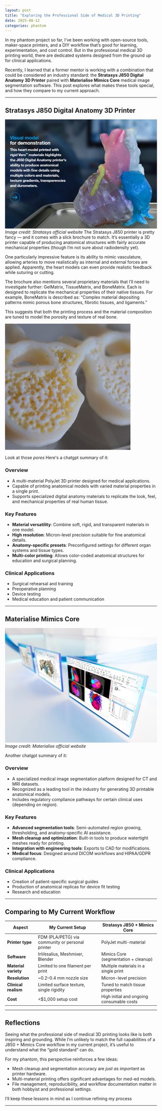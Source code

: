 ```yaml
---
layout: post
title: "Exploring the Professional Side of Medical 3D Printing"
date: 2025-08-12
categories: phantom
---
```


In my phantom project so far, I’ve been working with open-source tools, maker-space printers, and a DIY workflow that’s good for learning, experimentation, and cost control. But in the professional medical 3D printing world, there are dedicated systems designed from the ground up for clinical applications.  

Recently, I learned that a former mentor is working with a combination that could be considered an industry standard: the **Stratasys J850 Digital Anatomy 3D Printer** paired with **Materialise Mimics Core** medical image segmentation software. This post explores what makes these tools special, and how they compare to my current approach.

---

## Stratasys J850 Digital Anatomy 3D Printer

![Stratasys J850 Digital Anatomy Printer](/assets/stratasys-j850.png)
*Image credit: Stratasys official website*
The Stratasys J850 printer is pretty fancy — and it comes with a slick brochure to match. It’s essentially a 3D printer capable of producing anatomical structures with fairly accurate mechanical properties (though I’m not sure about radiodensity yet).

One particularly impressive feature is its ability to mimic vasculature, allowing arteries to move realistically as internal and external forces are applied. Apparently, the heart models can even provide realistic feedback while suturing or cutting.

The brochure also mentions several proprietary materials that I’ll need to investigate further: GelMatrix, TissueMatrix, and BoneMatrix. Each is designed to replicate the mechanical properties of their native tissues. For example, BoneMatrix is described as: “Complex material depositing patterns mimic porous bone structures, fibrotic tissues, and ligaments.”

This suggests that both the printing process and the material composition are tuned to model the porosity and texture of real bone.


![Stratasys BoneMatrix example](/assets/stratasys-j850-bone.png)

Look at those _pores_
Here's a chatgpt summary of it:
### Overview
- A multi-material PolyJet 3D printer designed for medical applications.
- Capable of printing anatomical models with varied material properties in a single print.
- Supports specialized digital anatomy materials to replicate the look, feel, and mechanical properties of real human tissue.

### Key Features
- **Material versatility**: Combine soft, rigid, and transparent materials in one model.
- **High resolution**: Micron-level precision suitable for fine anatomical details.
- **Anatomy-specific presets**: Preconfigured settings for different organ systems and tissue types.
- **Multi-color printing**: Allows color-coded anatomical structures for education and surgical planning.

### Clinical Applications
- Surgical rehearsal and training
- Preoperative planning
- Device testing
- Medical education and patient communication

---

## Materialise Mimics Core

![Materialise Mimics Core Software](/assets/mimics-core.png)
*Image credit: Materialise official website*

Another chatgpt summary of it:
### Overview
- A specialized medical image segmentation platform designed for CT and MRI datasets.
- Recognized as a leading tool in the industry for generating 3D printable anatomical models.
- Includes regulatory compliance pathways for certain clinical uses (depending on region).

### Key Features
- **Advanced segmentation tools**: Semi-automated region growing, thresholding, and anatomy-specific AI assistance.
- **Mesh cleanup and optimization**: Built-in tools to produce watertight meshes ready for printing.
- **Integration with engineering tools**: Exports to CAD for modifications.
- **Medical focus**: Designed around DICOM workflows and HIPAA/GDPR compliance.

### Clinical Applications
- Creation of patient-specific surgical guides
- Production of anatomical replicas for device fit testing
- Research and education

---

## Comparing to My Current Workflow

| Aspect                  | My Current Setup                          | Stratasys J850 + Mimics Core               |
|-------------------------|-------------------------------------------|---------------------------------------------|
| **Printer type**        | FDM (PLA/PETG) via community or personal printer | PolyJet multi-material                      |
| **Software**            | InVesalius, Meshmixer, Blender            | Mimics Core (segmentation + cleanup)        |
| **Material variety**    | Limited to one filament per print         | Multiple materials in a single print        |
| **Resolution**          | ~0.2–0.4 mm nozzle size                   | Micron-level precision                      |
| **Clinical realism**    | Limited surface texture, single rigidity  | Tuned to match tissue properties            |
| **Cost**                | <$1,000 setup cost                        | High initial and ongoing consumable costs   |

---

## Reflections
Seeing what the professional side of medical 3D printing looks like is both inspiring and grounding. While I’m unlikely to match the full capabilities of a J850 + Mimics Core workflow in my current project, it’s useful to understand what the “gold standard” can do.  

For my phantom, this perspective reinforces a few ideas:
- Mesh cleanup and segmentation accuracy are *just as important* as printer hardware.
- Multi-material printing offers significant advantages for med-ed models.
- File management, reproducibility, and workflow documentation matter in both hobbyist and professional settings.

I’ll keep these lessons in mind as I continue refining my process

---
